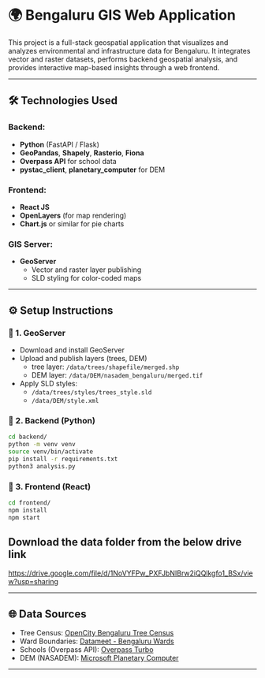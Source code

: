 
# 🌍 Bengaluru GIS Web Application

This project is a full-stack geospatial application that visualizes and analyzes environmental and infrastructure data for Bengaluru. It integrates vector and raster datasets, performs backend geospatial analysis, and provides interactive map-based insights through a web frontend.

---

## 🛠️ Technologies Used

### Backend:
- **Python** (FastAPI / Flask)
- **GeoPandas**, **Shapely**, **Rasterio**, **Fiona**
- **Overpass API** for school data
- **pystac_client**, **planetary_computer** for DEM

### Frontend:
- **React JS**
- **OpenLayers** (for map rendering)
- **Chart.js** or similar for pie charts

### GIS Server:
- **GeoServer**
  - Vector and raster layer publishing
  - SLD styling for color-coded maps

---

## ⚙️ Setup Instructions

### 🔧 1. GeoServer
- Download and install GeoServer
- Upload and publish layers (trees, DEM)
  - tree layer: `/data/trees/shapefile/merged.shp`
  - DEM layer: `/data/DEM/nasadem_bengaluru/merged.tif`
- Apply SLD styles:
  - `/data/trees/styles/trees_style.sld`
  - `/data/DEM/style.xml`

### 🔧 2. Backend (Python)
```bash
cd backend/
python -m venv venv
source venv/bin/activate
pip install -r requirements.txt
python3 analysis.py
```

### 🔧 3. Frontend (React)
```bash
cd frontend/
npm install
npm start
```
##  Download the data folder from the below drive link
https://drive.google.com/file/d/1NoVYFPw_PXFJbNIBrw2iQQlkgfo1_BSx/view?usp=sharing

---

## 🌐 Data Sources

- Tree Census: [OpenCity Bengaluru Tree Census](https://data.opencity.in/dataset/bengaluru-tree-census-data)
- Ward Boundaries: [Datameet - Bengaluru Wards](https://github.com/datameet/Municipal_Spatial_Data)
- Schools (Overpass API): [Overpass Turbo](https://overpass-turbo.eu/)
- DEM (NASADEM): [Microsoft Planetary Computer](https://planetarycomputer.microsoft.com)

---
